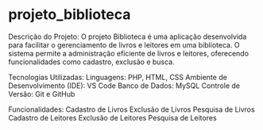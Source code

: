 # projeto_biblioteca

Descrição do Projeto:
O projeto Biblioteca é uma aplicação desenvolvida para facilitar o gerenciamento de livros e leitores em uma biblioteca. O sistema permite a administração eficiente de livros e leitores, oferecendo funcionalidades como cadastro, exclusão e busca.

Tecnologias Utilizadas:
Linguagens: PHP, HTML, CSS
Ambiente de Desenvolvimento (IDE): VS Code
Banco de Dados: MySQL
Controle de Versão: Git e GitHub

Funcionalidades:
Cadastro de Livros
Exclusão de Livros
Pesquisa de Livros
Cadastro de Leitores
Exclusão de Leitores
Pesquisa de Leitores





